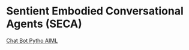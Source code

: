 # Sentient Embodied Conversational Agents (SECA)

<a href="https://www.devdungeon.com/content/ai-chat-bot-python-aiml">Chat Bot Pytho AIML</a>
